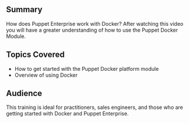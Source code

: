 ## Summary
How does Puppet Enterprise work with Docker? After watching this video you will have a greater understanding of how to use the Puppet Docker Module.

## Topics Covered
* How to get started with the Puppet Docker platform module
* Overview of using Docker

## Audience
This training is ideal for practitioners, sales engineers, and those who are getting started with Docker and Puppet Enterprise.